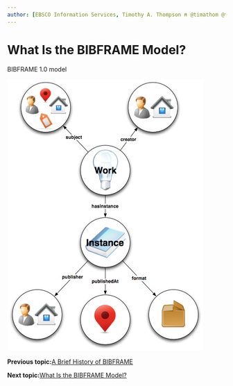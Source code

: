 ```yaml
---
author: [EBSCO Information Services, Timothy A. Thompson ⍝ @timathom @timathom@indieweb.social]
---
```


# What Is the BIBFRAME Model?

BIBFRAME 1.0 model

![Network diagram showing a high-level overview of the BIBFRAME 1.0 model, divided between Work and Instance.](../../../submaps/../img/bibframe_etc/bibframe1.png "BIBFRAME 1.0")

**Previous topic:**[A Brief History of BIBFRAME](../../../day_1/lesson_5/topic_1/brief_history_of_bibframe.md)

**Next topic:**[What Is the BIBFRAME Model?](../../../day_1/lesson_5/topic_1/bibframe_model_2.md)

